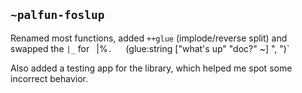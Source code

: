 ## `~palfun-foslup`
Renamed most functions, added `++glue` (implode/reverse split) and swapped the `|_` for ` `|%`.  
`(glue:string ["what's up" "doc?" ~] ", ")`

Also added a testing app for the library, which helped me spot some incorrect behavior.